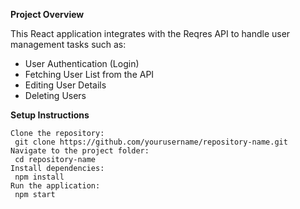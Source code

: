 **Project Overview**

This React application integrates with the Reqres API to handle user management tasks such as:
 - User Authentication (Login)
 - Fetching User List from the API
 - Editing User Details
 - Deleting Users
    
**Setup Instructions**

    Clone the repository:
     git clone https://github.com/yourusername/repository-name.git
    Navigate to the project folder:
     cd repository-name
    Install dependencies:
     npm install
    Run the application:
     npm start
